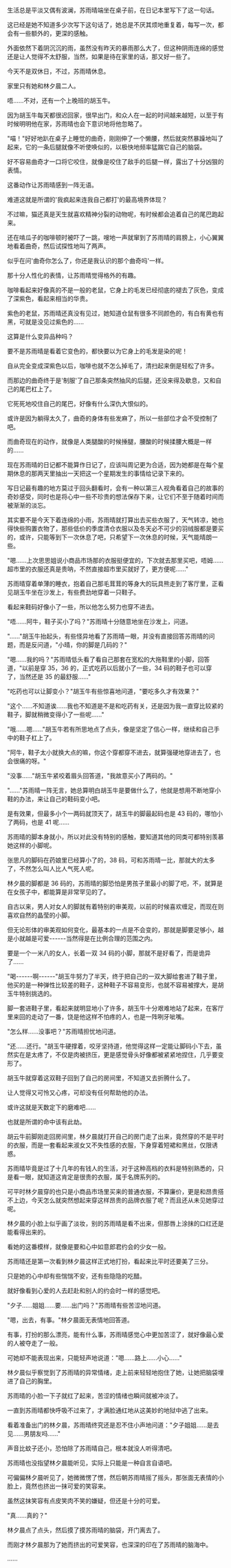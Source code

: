 <link rel="stylesheet" href="../../styles/text.css" />

生活总是平淡又偶有波澜，苏雨晴端坐在桌子前，在日记本里写下了这一句话。

这已经是她不知道多少次写下这句话了，她总是不厌其烦地重复着，每写一次，都会有一些额外的，更深的感触。

外面依然下着阴沉沉的雨，虽然没有昨天的暴雨那么大了，但这种阴雨连绵的感觉还是让人觉得不太舒服，当然，如果是待在家里的话，那又好一些了。

今天不是双休日，不过，苏雨晴休息。

家里只有她和林夕晨二人。

唔......不对，还有一个上晚班的胡玉牛。

因为胡玉牛每天都很迟回家，很早出门，和众人在一起的时间越来越短，以至于有时候明明他在家，苏雨晴也会下意识地将他忽略了。

"喵！"好好地趴在桌子上睡觉的曲奇，刚刚伸了一个懒腰，然后就突然暴躁地叫了起来，它的一条后腿就像不听使唤似的，以极快地频率猛踹它自己的脑袋。

好不容易曲奇才一口将它咬住，就像是咬住了敌手的后腿一样，露出了十分凶狠的表情。

这番动作让苏雨晴感到一阵无语。

难道这就是所谓的'我疯起来连我自己都打'的最高境界体现？

不过嘛，猫还真是天生就喜欢精神分裂的动物呢，有时候都会追着自己的尾巴跑起来。

还在啃瓜子的咖啡顿时被吓了一跳，嗖地一声就窜到了苏雨晴的肩膀上，小心翼翼地看着曲奇，然后试探性地叫了两声。

似乎在问'曲奇你怎么了，你还是我认识的那个曲奇吗'一样。

那十分人性化的表情，让苏雨晴觉得格外的有趣。

咖啡看起来好像真的不是一般的老鼠，它身上的毛发已经彻底的褪去了灰色，变成了深紫色，看起来相当的华贵。

紫色的老鼠，苏雨晴还真没有见过，她知道仓鼠有很多不同颜色的，有白有黄也有黑，可就是没见过紫色的......

这算是什么变异品种吗？

要不是苏雨晴是看着它变色的，都快要以为它身上的毛发是染的呢！

自从完全变成深紫色以后，咖啡也就不怎么掉毛了，清扫起来倒是轻松了许多。

而那边的曲奇终于是'制服'了自己那条突然抽风的后腿，还没来得及歇息，又和自己的尾巴杠上了。

它死死地咬住自己的尾巴，好像有什么深仇大恨似的。

或许是因为躺得太久了，曲奇的身体有些发麻了，所以一些部位才会不受控制了吧。

而曲奇现在的动作，就像是人类腿酸的时候捶腿，腰酸的时候揉腰大概是一样的......

现在苏雨晴的日记都不能算作日记了，应该叫周记更为合适，因为她都是在每个星期休息的那两天里抽出一天把这一个星期发生的事情给记录下来的。

写日记最有趣的地方莫过于回头翻看时，会有一种以第三人视角看着自己的故事的奇妙感受，同时也是将心中一些不珍贵的想法保存下来，让它们不至于随着时间而被渐渐的淡忘。

其实要不是今天下着连绵的小雨，苏雨晴就打算出去买些衣服了，天气转凉，她也得快些购置衣物了，那些低价的季度清仓衣服以及冬天必不可少的羽绒服都是要买的，或许，只能等到下一次休息了吧，只希望下一次休息的时候，天气能晴朗一些。

"嗯......上次思思姐说小商品市场那的衣服挺便宜的，下次就去那里买吧，唔姆......超市里的衣服还真是贵呐，不然直接超市里买就好了，更方便呢......"

苏雨晴穿着单薄的睡衣，抱着自己那毛茸茸的等身大的玩具熊走到了客厅里，正看见胡玉牛坐在沙发上，有些费劲地穿着一只鞋子。

看起来鞋码好像小了一些，所以他怎么努力也穿不进去。

"唔......阿牛，鞋子买小了吗？"苏雨晴十分随意地坐在沙发上，问道。

"......"胡玉牛抬起头，有些怪异地看了苏雨晴一眼，并没有直接回答苏雨晴的问题，而是反问道，"小晴，你的脚是几码的？"

"嗯......我的吗？"苏雨晴低头看了看自己那套在宽松的大拖鞋里的小脚，回答道，"以前是穿 35，36 的，正式吃药以后就小了一些，34 码的鞋子也可以穿了，当然还是 35 的最舒服......"

"吃药也可以让脚变小？"胡玉牛有些惊喜地问道，"要吃多久才有效果？"

"这个......不知道诶......我也不知道是不是和吃药有关，还是因为我一直穿比较紧的鞋子，脚就稍微变得小了一些呢......"

"哦......嗯......"胡玉牛若有所思地点了点头，像是坚定了信心一样，继续和自己手中的鞋子杠上了。

"阿牛，鞋子太小就换大点的嘛，你这个穿都穿不进去，就算强硬地穿进去了，也会很痛的呀。"

"没事......"胡玉牛紧咬着眉头回答道，"我故意买小了两码的。"

"......"苏雨晴一阵无言，她总算明白胡玉牛是要做什么了，他就是想用不断地穿小鞋的办法，来让自己的鞋码变小吧。

是有效果，但最多小个一两码就顶天了，胡玉牛的脚最起码也是 43 码的，哪怕小了两码，也是 41 呢......

苏雨晴的脚本身就小，所以对此没有特别的感触，要知道其他的同类可都特别羡慕她这样的小脚呢。

张思凡的脚码在药娘里已经算小了的，38 码，可和苏雨晴一比，那就大的太多了，不然怎么叫人比人气死人呢。

林夕晨的脚都是 36 码的，苏雨晴的脚恐怕是男孩子里最小的脚了吧，不，就算是在女孩子中，都能算是非常罕见的了。

自古以来，男人对女人的脚就有着特别的审美观，以前的时候喜欢缠足，而现在则喜欢自然的晶莹的小脚。

但无论形体的审美观如何变化，最基本的一点是不会变的，那就是脚要足够小，越是小就越是可爱------当然得是在比例合理的范围之内。

要是一个一米八的女人，长着一双 34 码的小脚，那就不是好看了，而是诡异了......

"喝------啊------"胡玉牛努力了半天，终于把自己的一双大脚给套进了鞋子里，他买的是一种弹性比较差的鞋子，这种鞋子不容易变形，也就不容易被撑大，是胡玉牛特别挑选的。

脚一套进鞋子里，看起来就明显地小了许多，胡玉牛十分艰难地站了起来，在客厅里来回的走动了一番，饶是他这样不怕疼的人，也是一阵咧牙呲嘴。

"怎么样......没事吧？"苏雨晴担忧地问道。

"还......还行。"胡玉牛硬撑着，咬牙坚持道，他觉得这样一定能让脚码小下去，虽然实在是太疼了，不仅是肉被挤压，更是感觉骨头好像都被紧紧地捏住，几乎要变形了。

胡玉牛就穿着这双鞋子回到了自己的房间里，不知道又去折腾什么了。

让人觉得又可怜又心疼，可却没有任何帮助他的办法。

或许这就是天数定下的磨难吧......

也就是所谓的命中该有此劫。

胡云牛前脚刚走回房间里，林夕晨就打开自己的房门走了出来，竟然穿的不是平时的衣服，而是一套看起来淑女又不失性感的衣服，下身穿着短裙和黑丝，仅限诱惑。

苏雨晴毕竟是过了十几年的有钱人的生活，对于这种高档的衣料是特别熟悉的，只是看一眼，就知道这肯定是很贵的衣服，属于名牌系列的。

可平时林夕晨穿的也只是小商品市场里买来的普通衣服，不算廉价，更是和昂贵搭不上边，今天怎么就突然想起来穿这样昂贵的品牌衣服了呢？而且还从未见她穿过呢。

林夕晨的小脸上似乎画了淡妆，别的苏雨晴是看不出来，但那唇上涂抹的口红还是能看得出来的。

看她的这番模样，就像是要和心中如意郎君约会的少女一般。

苏雨晴还是第一次看到林夕晨这样正式地打扮，看起来比平时还要美了三分。

只是她的心中却有些惴惴不安，还有些隐隐的吃醋。

就好像看到心爱的人去赶赴和别人的约会时一样的感觉吧。

"夕子......姐姐......要......出门吗？"苏雨晴有些苦涩地问道。

"嗯，出去，有事。"林夕晨面无表情地回答道。

有事，打扮的那么漂亮，能有什么事，苏雨晴感觉心中更加苦涩了，就好像最心爱的人被夺走了一般。

可她却不能表现出来，只能轻声地说道："嗯......路上......小心......"

林夕晨似乎察觉到了苏雨晴的异常情绪，走上前来轻轻地抱住了她，让她把脑袋埋进了自己的胸里。

苏雨晴的小脸一下子就红了起来，苦涩的情绪也瞬间就被冲淡了。

一直到苏雨晴都快呼吸不过来了，才满脸通红地从这美妙的地狱中逃了出来。

看着准备出门的林夕晨，苏雨晴终究还是忍不住小声地问道："夕子姐姐......是去见......男朋友吗......"

声音比蚊子还小，恐怕除了苏雨晴自己，根本就没人听得清吧。

苏雨晴也没指望林夕晨能听见，实际上只能是一种自言自语吧。

可偏偏林夕晨听见了，她微微愣了愣，然后朝苏雨晴摇了摇头，那张面无表情的小脸上，竟然也挤出一抹可爱的笑容来。

虽然这抹笑容有点皮笑肉不笑的嫌疑，但还是十分的可爱。

"真......真的？"

林夕晨点了点头，然后摸了摸苏雨晴的脑袋，开门离去了。

而刚才林夕晨那为了她而挤出的可爱笑容，也深深的印在了苏雨晴的脑海中。

......
